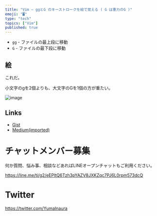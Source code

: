 ```yaml
---
title: "Vim — ggとG のキーストロークを絵で覚える ( G は重力のG )"
emoji: "🖥"
type: "tech"
topics: ["Vim"]
published: true
---
```


- `gg` - ファイルの最上段に移動
- `G` - ファイルの最下段に移動

## 絵

これだ。

小文字のgを2個よりも、大文字のGを1個の方が重たい。

![image](https://user-images.githubusercontent.com/13635059/44145226-b65bab24-a0c5-11e8-89b3-195c17f2f0b4.png)


## Links

- [Gist](https://gist.github.com/YumaInaura/cfd31df17b33c01147b2ad46565ccba1)
- [Medium(imported)](https://medium.com/supersonic-generation/vim-remember-gg-and-g-keystroke-with-gravitys-g-image-move-to-top-and-move-to-bottom-4e0524f94b7d)








<!-- Update From Qiita API -->

# チャットメンバー募集


何か質問、悩み事、相談などあればLINEオープンチャットもご利用ください。

https://line.me/ti/g2/eEPltQ6Tzh3pYAZV8JXKZqc7PJ6L0rpm573dcQ





# Twitter


https://twitter.com/YumaInaura


<!-- Update From Qiita API -->


